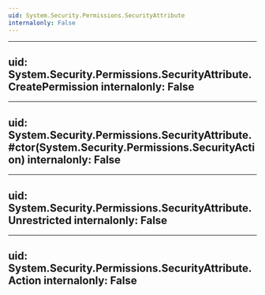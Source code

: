 ```yaml
---
uid: System.Security.Permissions.SecurityAttribute
internalonly: False
---
```


---
uid: System.Security.Permissions.SecurityAttribute.CreatePermission
internalonly: False
---

---
uid: System.Security.Permissions.SecurityAttribute.#ctor(System.Security.Permissions.SecurityAction)
internalonly: False
---

---
uid: System.Security.Permissions.SecurityAttribute.Unrestricted
internalonly: False
---

---
uid: System.Security.Permissions.SecurityAttribute.Action
internalonly: False
---
